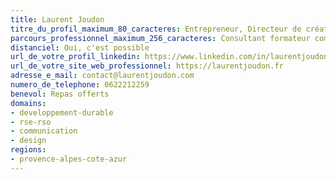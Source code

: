 ```yaml
---
title: Laurent Joudon
titre_du_profil_maximum_80_caracteres: Entrepreneur, Directeur de création et de communication atypique pour projets inclusifs RSE. Consultant, Rédacteur, Créateur d'identité et communication visuelle, indépendant et engagé
parcours_professionnel_maximum_256_caracteres: Consultant formateur communication et identité visuelle, design et eco-conception, ComForGood · Freelance -  Organisation événementielle  Reboot! · Indépendant
distanciel: Oui, c'est possible
url_de_votre_profil_linkedin: https://www.linkedin.com/in/laurentjoudon/
url_de_votre_site_web_professionnel: https://laurentjoudon.fr
adresse_e_mail: contact@laurentjoudon.com
numero_de_telephone: 0622212259
benevol: Repas offerts
domains:
- developpement-durable
- rse-rso
- communication
- design
regions:
- provence-alpes-cote-azur
---
```


